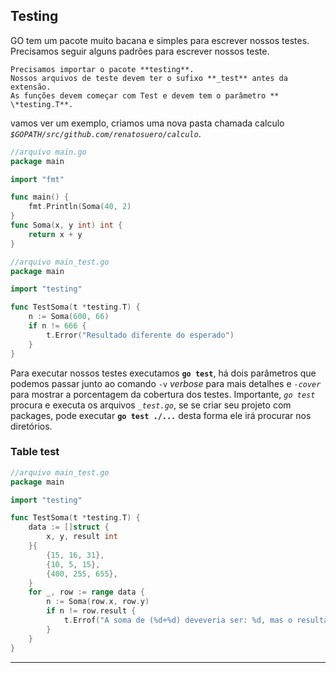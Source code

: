 ## Testing
GO tem um pacote muito bacana e simples para escrever nossos testes. Precisamos seguir alguns padrões para escrever nossos teste.

	Precisamos importar o pacote **testing**.
	Nossos arquivos de teste devem ter o sufixo **_test** antes da extensão.
	As funções devem começar com Test e devem tem o parâmetro ** \*testing.T**.

vamos ver um exemplo, criamos uma nova pasta chamada calculo *`$GOPATH/src/github.com/renatosuero/calculo`*.
```go
//arquivo main.go
package main

import "fmt"

func main() {
	fmt.Println(Soma(40, 2)
}
func Soma(x, y int) int {
	return x + y
}
```
```go
//arquivo main_test.go
package main

import "testing"

func TestSoma(t *testing.T) {
	n := Soma(600, 66)
	if n != 666 {
		t.Error("Resultado diferente do esperado")
	}
}
```

Para executar nossos testes executamos **`go test`**, há dois parâmetros que podemos passar junto ao comando `-v` *verbose* para mais detalhes e *`-cover`* para mostrar a porcentagem da cobertura dos testes. Importante, *`go test`* procura e executa os arquivos *`_test.go`*, se se criar seu projeto com packages, pode executar **`go test ./...`** desta forma ele irá procurar nos diretórios.

### Table test
```go
//arquivo main_test.go
package main

import "testing"

func TestSoma(t *testing.T) {
	data := []struct {
		x, y, result int
	}{
		{15, 16, 31},
		{10, 5, 15},
		{400, 255, 655},
	}
	for _, row := range data {
		n := Soma(row.x, row.y)
		if n != row.result {
			t.Errof("A soma de (%d+%d) deveveria ser: %d, mas o resultado foi %d", row.x, row.y, row.result, n)
		}
	}
}
```
---
